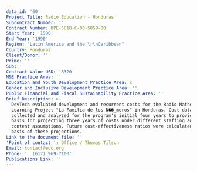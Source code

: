 ```yaml
---
data_id: '60'
Project Title: Radio Education - Honduras
Subcontract Number: ''
Contract Number: DPE-5818-C-00-5059-00
Start Year: '1990'
End Year: '1990'
Region: "Latin America and the \r\nCaribbean"
Country: Honduras
Client/Donor: ''
Prime: ''
Sub: ''
Contract Value USD: '8320'
M&E Practice Area: ''
Education and Youth Development Practice Area: x
Gender and Inclusive Development Practice Area: ''
Public Financial and Fiscal Sustainability Practice Area: ''
Brief Description: >-
  DevTech evaluated development and recurrent costs for the Radio Mathematics
  Learning Project "La Familia de los N��_meros" in Honduras. Cost data were
  collected and analyzed for the program's initial four years to provide the
  basis for projecting three years of costs under different staffing and program
  content assumptions. Future cost-effectiveness ratios were calculated on the
  basis of these projections.
Link to the document file: ''
'Point of contact ': Office / Thomas Tilson
Email: contact@edc.org
Phone: '  (617) 969-7100'
Publications Link: ''
---
```


